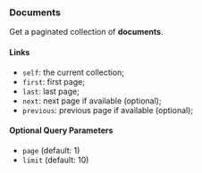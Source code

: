 ### Documents

Get a paginated collection of **documents**.

#### Links

* `self`: the current collection;
* `first`: first page;
* `last`: last page;
* `next`: next page if available (optional);
* `previous`: previous page if available (optional);

#### Optional Query Parameters

* `page` (default: 1)
* `limit` (default: 10)
